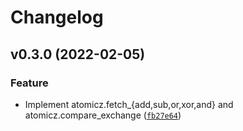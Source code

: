 # Changelog

<!--next-version-placeholder-->

## v0.3.0 (2022-02-05)
### Feature
* Implement atomicz.fetch_{add,sub,or,xor,and} and atomicz.compare_exchange ([`fb27e64`](https://github.com/shawwn/atomicz/commit/fb27e642e1e3ef913fbbea1d2d7fa05f7c2fdc9a))
